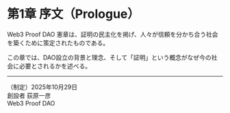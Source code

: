 # 第1章 序文（Prologue）

Web3 Proof DAO 憲章は、証明の民主化を掲げ、人々が信頼を分かち合う社会を築くために策定されたものである。

この章では、DAO設立の背景と理念、そして「証明」という概念がなぜ今の社会に必要とされるかを述べる。

---

（制定）2025年10月29日  
創設者 荻原一彦  
Web3 Proof DAO
